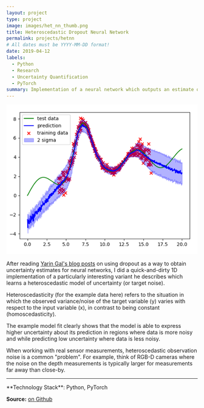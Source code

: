 ```yaml
---
layout: project
type: project
image: images/het_nn_thumb.png
title: Heteroscedastic Dropout Neural Network
permalink: projects/hetnn
# All dates must be YYYY-MM-DD format!
date: 2019-04-12
labels:
  - Python
  - Research
  - Uncertainty Quantification
  - PyTorch
summary: Implementation of a neural network which outputs an estimate of its predictive uncertainty while learning a heteroscedastic model of the target/observation noise.
---
```


<img class="ui large right floated bordered image" src="../images/het_nn.png">

After reading [Yarin Gal's blog posts](https://www.cs.ox.ac.uk/people/yarin.gal/website/blog.html) on using dropout as a way to obtain uncertainty estimates for neural networks, I did a quick-and-dirty 1D implementation of a particularly interesting variant he describes which learns a heteroscedastic model of uncertainty (or target noise).

Heteroscedasticity (for the example data here) refers to the situation in which the observed variance/noise of the target variable (y) varies with respect to the input variable (x), in contrast to being constant (homoscedasticity).

The example model fit clearly shows that the model is able to express higher uncertainty about its prediction in regions where data is more noisy and while predicting low uncertainty where data is less noisy.

When working with real sensor measurements, heteroscedastic observation noise is a common "problem". For example, think of RGB-D cameras where the noise on the depth measurements is typically larger for measurements far away than close-by.

<hr>
**Technology Stack**: Python, PyTorch

**Source:** <a href="https://github.com/SebastianRiedel/oneforall/tree/master/heteroscedastic_dropout_nn"><i class="large github icon"></i>on Github</a>
